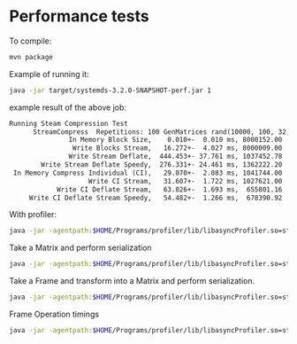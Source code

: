 <!--
{% comment %}
Licensed to the Apache Software Foundation (ASF) under one or more
contributor license agreements.  See the NOTICE file distributed with
this work for additional information regarding copyright ownership.
The ASF licenses this file to you under the Apache License, Version 2.0
(the "License"); you may not use this file except in compliance with
the License.  You may obtain a copy of the License at

http://www.apache.org/licenses/LICENSE-2.0

Unless required by applicable law or agreed to in writing, software
distributed under the License is distributed on an "AS IS" BASIS,
WITHOUT WARRANTIES OR CONDITIONS OF ANY KIND, either express or implied.
See the License for the specific language governing permissions and
limitations under the License.
{% end comment %}
-->

# Performance tests

To compile:

```bash
mvn package
```

Example of running it:

```bash
java -jar target/systemds-3.2.0-SNAPSHOT-perf.jar 1
```

example result of the above job:

```txt
Running Steam Compression Test
      StreamCompress  Repetitions: 100 GenMatrices rand(10000, 100, 32, 1.0) Seed: 42
               In Memory Block Size,    0.010+-  0.010 ms, 8000152.00
                Write Blocks Stream,   16.272+-  4.027 ms, 8000009.00
               Write Stream Deflate,  444.453+- 37.761 ms, 1037452.78
        Write Stream Deflate Speedy,  276.331+- 24.461 ms, 1362222.20
 In Memory Compress Individual (CI),   29.070+-  2.083 ms, 1041744.00
                    Write CI Stream,   31.607+-  1.722 ms, 1027621.00
            Write CI Deflate Stream,   63.826+-  1.693 ms,  655801.16
     Write CI Deflate Stream Speedy,   54.482+-  1.266 ms,  678390.92
```

With profiler:

```bash
java -jar -agentpath:$HOME/Programs/profiler/lib/libasyncProfiler.so=start,event=cpu,file=temp/log.html target/systemds-3.2.0-SNAPSHOT-perf.jar 12 10000 100 4 1.0 16 1000 -1
```

Take a Matrix and perform serialization

```bash 
java -jar -agentpath:$HOME/Programs/profiler/lib/libasyncProfiler.so=start,event=cpu,file=temp/log.html target/systemds-3.2.0-SNAPSHOT-perf.jar 13 16 100 "temp/test.csv" -1
```

Take a Frame and transform into a Matrix and perform serialization.

```bash 
java -jar -agentpath:$HOME/Programs/profiler/lib/libasyncProfiler.so=start,event=cpu,file=temp/log.html target/systemds-3.2.0-SNAPSHOT-perf.jar 14 16 1000 "src/test/resources/datasets/titanic/titanic.csv" "src/test/resources/datasets/titanic/tfspec.json" -1
```

Frame Operation timings

```bash
java -jar -agentpath:$HOME/Programs/profiler/lib/libasyncProfiler.so=start,event=cpu,file=temp/log.html target/systemds-3.2.0-SNAPSHOT-perf.jar 15 16 10 "src/test/resources/datasets/titanic/titanic.csv" "src/test/resources/datasets/titanic/tfspec.json"
```

